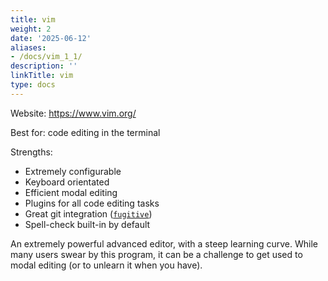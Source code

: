 ```yaml
---
title: vim
weight: 2
date: '2025-06-12'
aliases:
- /docs/vim_1_1/
description: ''
linkTitle: vim
type: docs
---
```


Website: <https://www.vim.org/>

Best for: code editing in the terminal

Strengths:

- Extremely configurable
- Keyboard orientated
- Efficient modal editing
- Plugins for all code editing tasks
- Great git integration ([`fugitive`](https://github.com/tpope/vim-fugitive))
- Spell-check built-in by default

An extremely powerful advanced editor, with a steep learning curve. While many users swear by this program,
it can be a challenge to get used to modal editing (or to unlearn it when you have).
